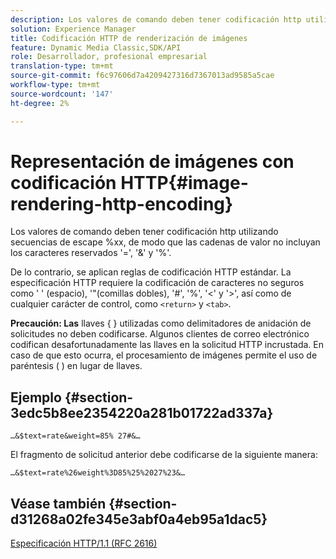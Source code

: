 ```yaml
---
description: Los valores de comando deben tener codificación http utilizando secuencias de escape %xx, de modo que las cadenas de valor no incluyan los caracteres reservados '=', '&' y '%'.
solution: Experience Manager
title: Codificación HTTP de renderización de imágenes
feature: Dynamic Media Classic,SDK/API
role: Desarrollador, profesional empresarial
translation-type: tm+mt
source-git-commit: f6c97606d7a4209427316d7367013ad9585a5cae
workflow-type: tm+mt
source-wordcount: '147'
ht-degree: 2%

---
```



# Representación de imágenes con codificación HTTP{#image-rendering-http-encoding}

Los valores de comando deben tener codificación http utilizando secuencias de escape %xx, de modo que las cadenas de valor no incluyan los caracteres reservados &#39;=&#39;, &#39;&amp;&#39; y &#39;%&#39;.

De lo contrario, se aplican reglas de codificación HTTP estándar. La especificación HTTP requiere la codificación de caracteres no seguros como &#39; &#39; (espacio), &#39;&quot;(comillas dobles), &#39;#&#39;, &#39;%&#39;, &#39;&lt;&#39; y &#39;>&#39;, así como de cualquier carácter de control, como `<return>` y `<tab>`.

**Precaución: Las** llaves { } utilizadas como delimitadores de anidación de solicitudes no deben codificarse. Algunos clientes de correo electrónico codifican desafortunadamente las llaves en la solicitud HTTP incrustada. En caso de que esto ocurra, el procesamiento de imágenes permite el uso de paréntesis ( ) en lugar de llaves.

## Ejemplo {#section-3edc5b8ee2354220a281b01722ad337a}

`…&$text=rate&weight=85% 27#&…`

El fragmento de solicitud anterior debe codificarse de la siguiente manera:

`…&$text=rate%26weight%3D85%25%2027%23&…`

## Véase también {#section-d31268a02fe345e3abf0a4eb95a1dac5}

[Especificación HTTP/1.1 (RFC 2616)](https://www.w3.org/Protocols/rfc2616/rfc2616.html)
